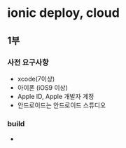 # ionic deploy, cloud

## 1부
### 사전 요구사항
* xcode(7이상)
* 아이폰 (iOS9 이상)
* Apple ID, Apple 개발자 계정
* 안드로이드는 안드로이드 스튜디오

### build
*  